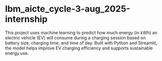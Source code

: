 # Ibm_aicte_cycle-3-aug_2025-internship
This project uses machine learning to predict how much energy (in kWh) an electric vehicle (EV) will consume during a charging session based on battery size, charging time, and time of day.  Built with Python and Streamlit, the model helps improve EV charging efficiency and supports sustainable energy use.
